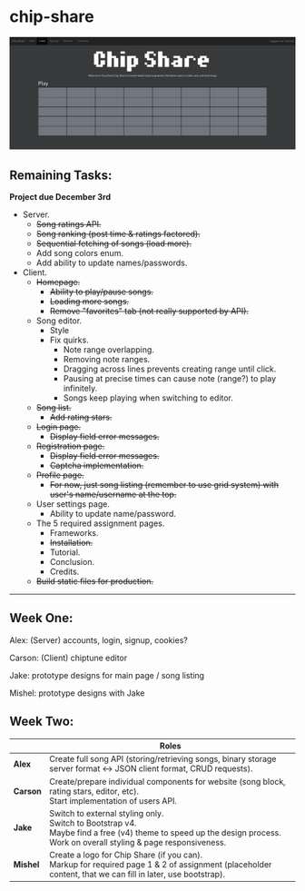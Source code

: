 # chip-share

![gitShareFirstLook](chipShareFirstLook.png)

Remaining Tasks:
---------
**Project due December 3rd**

* Server.
  * ~~Song ratings API.~~
  * ~~Song ranking (post time & ratings factored).~~
  * ~~Sequential fetching of songs (load more).~~
  * Add song colors enum.
  * Add ability to update names/passwords.
* Client.
  * ~~Homepage.~~
    * ~~Ability to play/pause songs.~~
    * ~~Loading more songs.~~
    * ~~Remove "favorites" tab (not really supported by API).~~
  * Song editor.
    * Style
    * Fix quirks.
      * Note range overlapping.
      * Removing note ranges.
      * Dragging across lines prevents creating range until click.
	  * Pausing at precise times can cause note (range?) to play infinitely.
      * Songs keep playing when switching to editor.
  * ~~Song list.~~
    * ~~Add rating stars.~~
  * ~~Login page.~~
    * ~~Display field error messages.~~
  * ~~Registration page.~~
    * ~~Display field error messages.~~
    * ~~Captcha implementation.~~
  * ~~Profile page.~~
    * ~~For now, just song listing (remember to use grid system) with user's name/username at the top.~~
  * User settings page.
    * Ability to update name/password.
  * The 5 required assignment pages.
    * Frameworks.
	* ~~Installation.~~
	* Tutorial.
	* Conclusion.
	* Credits.
  * ~~Build static files for production.~~

---


Week One:
---------

Alex: (Server) accounts, login, signup, cookies?

Carson: (Client) chiptune editor

Jake: prototype designs for main page / song listing

Mishel: prototype designs with Jake

Week Two:
---------
||Roles|
|-|-|
|**Alex**|Create full song API (storing/retrieving songs, binary storage server format <-> JSON client format, CRUD requests).|
|**Carson**|Create/prepare individual components for website (song block, rating stars, editor, etc).<br>Start implementation of users API.|
|**Jake**|Switch to external styling only.<br>Switch to Bootstrap v4.<br>Maybe find a free (v4) theme to speed up the design process.<br>Work on overall styling & page responsiveness.|
|**Mishel**|Create a logo for Chip Share (if you can).<br>Markup for required page 1 & 2 of assignment (placeholder content, that we can fill in later, use bootstrap).|
	